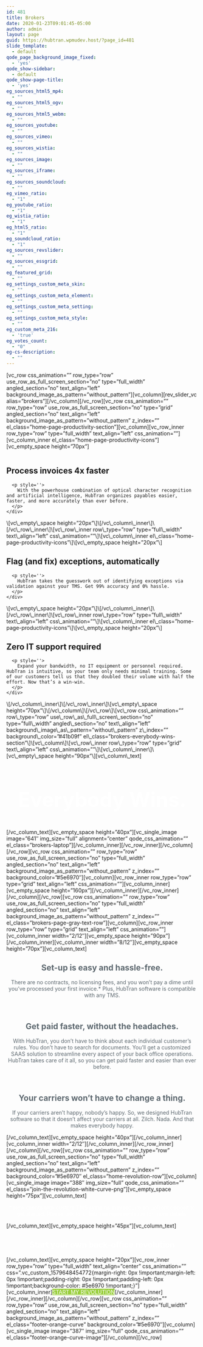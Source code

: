 ```yaml
---
id: 481
title: Brokers
date: 2020-01-23T09:01:45-05:00
author: admin
layout: page
guid: https://hubtran.wpmudev.host/?page_id=481
slide_template:
  - default
qode_page_background_image_fixed:
  - 'yes'
qode_show-sidebar:
  - default
qode_show-page-title:
  - 'yes'
eg_sources_html5_mp4:
  - ""
eg_sources_html5_ogv:
  - ""
eg_sources_html5_webm:
  - ""
eg_sources_youtube:
  - ""
eg_sources_vimeo:
  - ""
eg_sources_wistia:
  - ""
eg_sources_image:
  - ""
eg_sources_iframe:
  - ""
eg_sources_soundcloud:
  - ""
eg_vimeo_ratio:
  - "1"
eg_youtube_ratio:
  - "1"
eg_wistia_ratio:
  - "1"
eg_html5_ratio:
  - "1"
eg_soundcloud_ratio:
  - "1"
eg_sources_revslider:
  - ""
eg_sources_essgrid:
  - ""
eg_featured_grid:
  - ""
eg_settings_custom_meta_skin:
  - ""
eg_settings_custom_meta_element:
  - ""
eg_settings_custom_meta_setting:
  - ""
eg_settings_custom_meta_style:
  - ""
eg_custom_meta_216:
  - 'true'
eg_votes_count:
  - "0"
eg-cs-description:
  - ""
---
```

\[vc\_row css\_animation=&#8221;&#8221; row\_type=&#8221;row&#8221; use\_row\_as\_full\_screen\_section=&#8221;no&#8221; type=&#8221;full\_width&#8221; angled\_section=&#8221;no&#8221; text\_align=&#8221;left&#8221; background\_image\_as\_pattern=&#8221;without\_pattern&#8221;\]\[vc\_column\]\[rev\_slider\_vc alias=&#8221;brokers&#8221;\]\[/vc\_column\]\[/vc\_row\]\[vc\_row css\_animation=&#8221;&#8221; row\_type=&#8221;row&#8221; use\_row\_as\_full\_screen\_section=&#8221;no&#8221; type=&#8221;grid&#8221; angled\_section=&#8221;no&#8221; text\_align=&#8221;left&#8221; background\_image\_as\_pattern=&#8221;without\_pattern&#8221; z\_index=&#8221;&#8221; el\_class=&#8221;home-page-productivity-section&#8221;\]\[vc\_column\]\[vc\_row\_inner row\_type=&#8221;row&#8221; type=&#8221;full\_width&#8221; text\_align=&#8221;left&#8221; css\_animation=&#8221;&#8221;\]\[vc\_column\_inner el\_class=&#8221;home-page-productivity-icons&#8221;\]\[vc\_empty\_space height=&#8221;70px&#8221;\]

<div class='q_icon_with_title large custom_icon_image '>
  <div class="icon_holder " style=" ">
    <img itemprop="image" style="" src="https://hubtran.wpmudev.host/wp-content/uploads/2020/01/Asset-1-34.png" alt="" />
  </div>
  
  <div class="icon_text_holder" style="">
    <div class="icon_text_inner" style="">
      <h2 class="icon_title" style="">
        Process invoices 4x faster
      </h2>
      
      <p style=''>
        With the powerhouse combination of optical character recognition and artificial intelligence, HubTran organizes payables easier, faster, and more accurately than ever before.
      </p>
    </div>
  </div>
</div>\[vc\_empty\_space height=&#8221;20px&#8221;\]\[/vc\_column\_inner\]\[/vc\_row\_inner\]\[vc\_row\_inner row\_type=&#8221;row&#8221; type=&#8221;full\_width&#8221; text\_align=&#8221;left&#8221; css\_animation=&#8221;&#8221;\]\[vc\_column\_inner el\_class=&#8221;home-page-productivity-icons&#8221;\]\[vc\_empty_space height=&#8221;20px&#8221;\]

<div class='q_icon_with_title large custom_icon_image '>
  <div class="icon_holder " style=" ">
    <img itemprop="image" style="" src="https://hubtran.wpmudev.host/wp-content/uploads/2020/01/Asset-2-34.png" alt="" />
  </div>
  
  <div class="icon_text_holder" style="">
    <div class="icon_text_inner" style="">
      <h2 class="icon_title" style="">
        Flag (and fix) exceptions, automatically
      </h2>
      
      <p style=''>
        HubTran takes the guesswork out of identifying exceptions via validation against your TMS. Get 99% accuracy and 0% hassle.
      </p>
    </div>
  </div>
</div>\[vc\_empty\_space height=&#8221;20px&#8221;\]\[/vc\_column\_inner\]\[/vc\_row\_inner\]\[vc\_row\_inner row\_type=&#8221;row&#8221; type=&#8221;full\_width&#8221; text\_align=&#8221;left&#8221; css\_animation=&#8221;&#8221;\]\[vc\_column\_inner el\_class=&#8221;home-page-productivity-icons&#8221;\]\[vc\_empty_space height=&#8221;20px&#8221;\]

<div class='q_icon_with_title large custom_icon_image '>
  <div class="icon_holder " style=" ">
    <img itemprop="image" style="" src="https://hubtran.wpmudev.host/wp-content/uploads/2020/01/Asset-3-34.png" alt="" />
  </div>
  
  <div class="icon_text_holder" style="">
    <div class="icon_text_inner" style="">
      <h2 class="icon_title" style="">
        Zero IT support required
      </h2>
      
      <p style=''>
        Expand your bandwidth, no IT equipment or personnel required. HubTran is intuitive, so your team only needs minimal training. Some of our customers tell us that they doubled their volume with half the effort. Now that’s a win-win.
      </p>
    </div>
  </div>
</div>\[/vc\_column\_inner\]\[/vc\_row\_inner\]\[vc\_empty\_space height=&#8221;70px&#8221;\]\[/vc\_column\]\[/vc\_row\]\[vc\_row css\_animation=&#8221;&#8221; row\_type=&#8221;row&#8221; use\_row\_as\_full\_screen\_section=&#8221;no&#8221; type=&#8221;full\_width&#8221; angled\_section=&#8221;no&#8221; text\_align=&#8221;left&#8221; background\_image\_as\_pattern=&#8221;without\_pattern&#8221; z\_index=&#8221;&#8221; background\_color=&#8221;#41b09f&#8221; el\_class=&#8221;brokers-everybody-wins-section&#8221;\]\[vc\_column\]\[vc\_row\_inner row\_type=&#8221;row&#8221; type=&#8221;grid&#8221; text\_align=&#8221;left&#8221; css\_animation=&#8221;&#8221;\]\[vc\_column\_inner\]\[vc\_empty\_space height=&#8221;90px&#8221;\][vc\_column\_text]

<h2 style="text-align: center; font-size: 53px;">
  <span style="color: #ffffff;">Everybody Wins.</span>
</h2>

\[/vc\_column\_text\]\[vc\_empty\_space height=&#8221;40px&#8221;\]\[vc\_single\_image image=&#8221;641&#8243; img\_size=&#8221;full&#8221; alignment=&#8221;center&#8221; qode\_css\_animation=&#8221;&#8221; el\_class=&#8221;brokers-laptop&#8221;\]\[/vc\_column\_inner\]\[/vc\_row\_inner\]\[/vc\_column\]\[/vc\_row\]\[vc\_row css\_animation=&#8221;&#8221; row\_type=&#8221;row&#8221; use\_row\_as\_full\_screen\_section=&#8221;no&#8221; type=&#8221;full\_width&#8221; angled\_section=&#8221;no&#8221; text\_align=&#8221;left&#8221; background\_image\_as\_pattern=&#8221;without\_pattern&#8221; z\_index=&#8221;&#8221; background\_color=&#8221;#5e6970&#8243;\]\[vc\_column\]\[vc\_row\_inner row\_type=&#8221;row&#8221; type=&#8221;grid&#8221; text\_align=&#8221;left&#8221; css\_animation=&#8221;&#8221;\]\[vc\_column\_inner\]\[vc\_empty\_space height=&#8221;160px&#8221;\]\[/vc\_column\_inner\]\[/vc\_row\_inner\]\[/vc\_column\]\[/vc\_row\]\[vc\_row css\_animation=&#8221;&#8221; row\_type=&#8221;row&#8221; use\_row\_as\_full\_screen\_section=&#8221;no&#8221; type=&#8221;full\_width&#8221; angled\_section=&#8221;no&#8221; text\_align=&#8221;left&#8221; background\_image\_as\_pattern=&#8221;without\_pattern&#8221; z\_index=&#8221;&#8221; el\_class=&#8221;brokers-page-gray-text-row&#8221;\]\[vc\_column\]\[vc\_row\_inner row\_type=&#8221;row&#8221; type=&#8221;grid&#8221; text\_align=&#8221;left&#8221; css\_animation=&#8221;&#8221;\]\[vc\_column\_inner width=&#8221;2/12&#8243;\]\[vc\_empty\_space height=&#8221;90px&#8221;\]\[/vc\_column\_inner\]\[vc\_column\_inner width=&#8221;8/12&#8243;\]\[vc\_empty\_space height=&#8221;70px&#8221;\][vc\_column\_text]

<h2 style="text-align: center;">
  <span style="color: #5e6970;">Set-up is easy and hassle-free.</span>
</h2>

<p style="text-align: center;">
  <span style="color: #5e6970;">There are no contracts, no licensing fees, and you won’t pay a dime until you’ve processed your first invoice.* Plus, HubTran software is compatible with any TMS.</span>
</p>

&nbsp;

<h2 style="text-align: center;">
  <span style="color: #5e6970;">Get paid faster, without the headaches.</span>
</h2>

<p style="text-align: center;">
  <span style="color: #5e6970;">With HubTran, you don’t have to think about each individual customer’s rules. You don’t have to search for documents. You’ll get a customized SAAS solution to streamline every aspect of your back office operations. HubTran takes care of it all, so you can get paid faster and easier than ever before.</span>
</p>

&nbsp;

<h2 style="text-align: center;">
  <span style="color: #5e6970;">Your carriers won’t have to change a thing.</span>
</h2>

<p style="text-align: center;">
  <span style="color: #5e6970;">If your carriers aren’t happy, nobody’s happy. So, we designed HubTran software so that it doesn’t affect your carriers at all. Zilch. Nada. And that makes everybody happy.</span>
</p>

\[/vc\_column\_text\]\[vc\_empty\_space height=&#8221;40px&#8221;\]\[/vc\_column\_inner\]\[vc\_column\_inner width=&#8221;2/12&#8243;\]\[/vc\_column\_inner\]\[/vc\_row\_inner\]\[/vc\_column\]\[/vc\_row\]\[vc\_row css\_animation=&#8221;&#8221; row\_type=&#8221;row&#8221; use\_row\_as\_full\_screen\_section=&#8221;no&#8221; type=&#8221;full\_width&#8221; angled\_section=&#8221;no&#8221; text\_align=&#8221;left&#8221; background\_image\_as\_pattern=&#8221;without\_pattern&#8221; z\_index=&#8221;&#8221; background\_color=&#8221;#5e6970&#8243; el\_class=&#8221;home-revolution-row&#8221;\]\[vc\_column\]\[vc\_single\_image image=&#8221;388&#8243; img\_size=&#8221;full&#8221; qode\_css\_animation=&#8221;&#8221; el\_class=&#8221;join-the-revolution-white-curve-png&#8221;\]\[vc\_empty\_space height=&#8221;75px&#8221;\][vc\_column_text]

<div id="brokers-disclaimer">
  <p style="text-align: center;">
    <span style="color: #ffffff;">* New clients with custom TMS systems may require an upfront deposit to get started. Please talk to a HubTran representative for more details.</span>
  </p>
</div>

\[/vc\_column\_text\]\[vc\_empty\_space height=&#8221;45px&#8221;\][vc\_column\_text]

<h2 style="text-align: center;">
  <span style="color: #ffffff;">Start your own back-office revolution</span>
</h2>

\[/vc\_column\_text\]\[vc\_empty\_space height=&#8221;20px&#8221;\]\[vc\_row\_inner row\_type=&#8221;row&#8221; type=&#8221;full\_width&#8221; text\_align=&#8221;center&#8221; css\_animation=&#8221;&#8221; css=&#8221;.vc\_custom\_1579648454772{margin-right: 0px !important;margin-left: 0px !important;padding-right: 0px !important;padding-left: 0px !important;background-color: #5e6970 !important;}&#8221;\]\[vc\_column\_inner\]<a  itemprop="url" href="" target="_self" data-hover-background-color='#ffffff' data-hover-border-color='#ffffff' data-hover-color='#98CE3A' class="qbutton  small center default home-page-3-boxes" style="color: #ffffff; border-color: #ffffff; background-color: #98CE3A;">START MY REVOLUTION</a>\[/vc\_column\_inner\]\[/vc\_row\_inner\]\[/vc\_column\]\[/vc\_row\]\[vc\_row css\_animation=&#8221;&#8221; row\_type=&#8221;row&#8221; use\_row\_as\_full\_screen\_section=&#8221;no&#8221; type=&#8221;full\_width&#8221; angled\_section=&#8221;no&#8221; text\_align=&#8221;left&#8221; background\_image\_as\_pattern=&#8221;without\_pattern&#8221; z\_index=&#8221;&#8221; el\_class=&#8221;footer-orange-curve&#8221; background\_color=&#8221;#5e6970&#8243;\]\[vc\_column\]\[vc\_single\_image image=&#8221;387&#8243; img\_size=&#8221;full&#8221; qode\_css\_animation=&#8221;&#8221; el\_class=&#8221;footer-orange-curve-image&#8221;\]\[/vc\_column\][/vc_row]